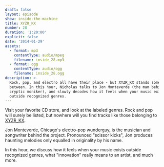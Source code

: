 ```yaml
---
draft: false
layout: episode
show: inside-the-machine
title: XYZR_KX
number: 28
duration: '1:20:00'
explicit: false
date: '2014-01-29'
assets:
  - format: mp3
    contentType: audio/mpeg
    filename: inside_28.mp3
  - format: ogg
    contentType: audio/ogg
    filename: inside_28.ogg
description: >-
  Rock, pop, and electro all have their place - but XYZR_KX stands somewhere in
  between. In this hour, Nicholas talks to Jon Monteverde (the man behind the
  cryptic moniker), and slowly decodes how it feels when your music exists
  outside recognized genres.
---
```

Visit your favorite CD store, and look at the labeled genres. Rock and pop will surely be listed, but nowhere will you find tracks like those belonging to [XYZR_KX](http://xyzrkx.com).

Jon Monteverde, Chicago's electro-pop wunderguy, is the musician and songwriter behind the project. Pronounced "scissor kicks", Jon produces haunting melodies only equalled in originality by his name.

In this hour, we discuss how it feels when your music exists outside recognized genres, what "innovation" really means to an artist, and much more.